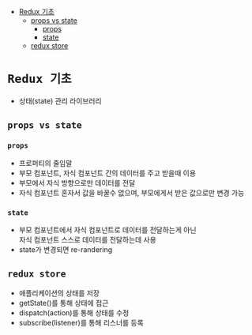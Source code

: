 <!-- TOC -->

- [Redux 기초](#redux-%EA%B8%B0%EC%B4%88)
  - [props vs state](#props-vs-state)
    - [props](#props)
    - [state](#state)
  - [redux store](#redux-store)

<!-- /TOC -->

# `Redux 기초`
- 상태(state) 관리 라이브러리

## `props vs state`
### `props`
- 프로퍼티의 줄임말
- 부모 컴포넌트, 자식 컴포넌트 간의 데이터를 주고 받을때 이용
- 부모에서 자식 방향으로만 데이터를 전달
- 자식 컴포넌트 혼자서 값을 바꿀수 없으며, 부모에게서 받은 값으로만 변경 가능

### `state`
- 부모 컴포넌트에서 자식 컴포넌트로 데이터를 전달하는게 아닌  
  자식 컴포넌트 스스로 데이터를 전달하는데 사용
- state가 변경되면 re-randering

## `redux store`
- 애플리케이션의 상태를 저장
- getState()를 통해 상태에 접근
- dispatch(action)를 통해 상태를 수정
- subscribe(listener)를 통해 리스너를 등록
